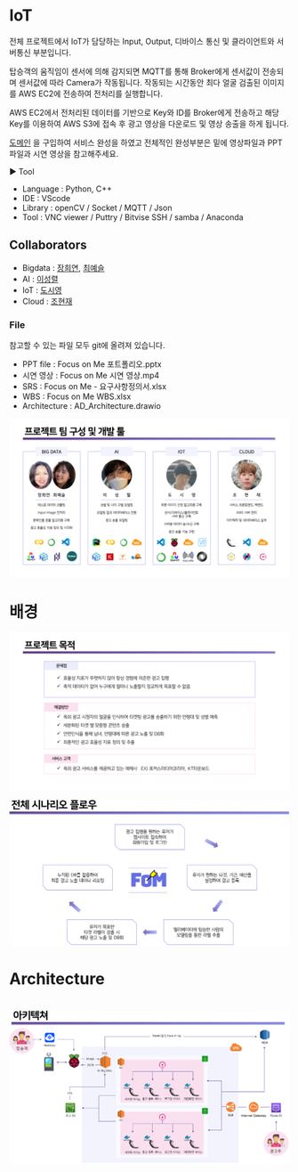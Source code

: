 # IoT

전체 프로젝트에서 IoT가 담당하는 Input, Output, 디바이스 통신 및 클라이언트와 서버통신 부분입니다.

탑승객의 움직임이 센서에 의해 감지되면 MQTT를 통해 Broker에게 센서값이 전송되며 센서값에 따라 Camera가 작동됩니다. 작동되는 시간동안 최다 얼굴 검출된 이미지를 AWS EC2에 전송하여 전처리를 실행합니다.

AWS EC2에서 전처리된 데이터를 기반으로 Key와 ID를 Broker에게 전송하고 해당 Key를 이용하여 AWS S3에 접속 후 광고 영상을 다운로드 및 영상 송출을 하게 됩니다.

[도메인](http://focuson-me.site) 을 구입하여 서비스 완성을 하였고 전체적인 완성부분은 밑에 영상파일과 PPT파일과 시연 영상을 참고해주세요.

▶ Tool

- Language : Python, C++
- IDE : VScode
- Library : openCV / Socket / MQTT / Json
- Tool : VNC viewer / Puttry / Bitvise SSH / samba / Anaconda



## Collaborators

- Bigdata : [장희연](https://github.com/hiiiiyeon), [최예슬](https://github.com/yschoi9930)
- AI : [이성렬](https://github.com/leesungryul)
- IoT : [도시영](https://github.com/dsy-sw)
- Cloud : [조현재](https://github.com/jaden7856)



### File



참고할 수 있는 파일 모두 git에 올려져 있습니다.

-  PPT file : Focus on Me 포트폴리오.pptx
- 시연 영상 : Focus on Me 시연 영상.mp4
- SRS : Focus on Me - 요구사항정의서.xlsx
- WBS : Focus on Me WBS.xlsx
- Architecture : AD_Architecture.drawio



![image-20210602155556065](README.assets/image-20210602155556065.png)



# 배경

![image-20210602161811659](README.assets/image-20210602161811659.png)



![image-20210602161920700](README.assets/image-20210602161920700.png)



# Architecture

![image-20210602160215706](README.assets/image-20210602160215706.png)
=======